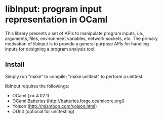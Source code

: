 libInput: program input representation in OCaml
===============================================

This library presents a set of APIs to manipulate program inputs, i.e.,
arguments, files, environment variables, network sockets, etc. The primary
motivation of libInput is to provide a general purpose APIs for handling inputs
for designing a program analysis tool.

Install
-------

Simply run "make" to compile; "make unittest" to perform a unittest.

libInput requires the followings:

- OCaml (>= 4.02.1)
- OCaml Batteries (http://batteries.forge.ocamlcore.org/)
- Yojson (http://mjambon.com/yojson.html)
- OUnit (optional for unittesting)
